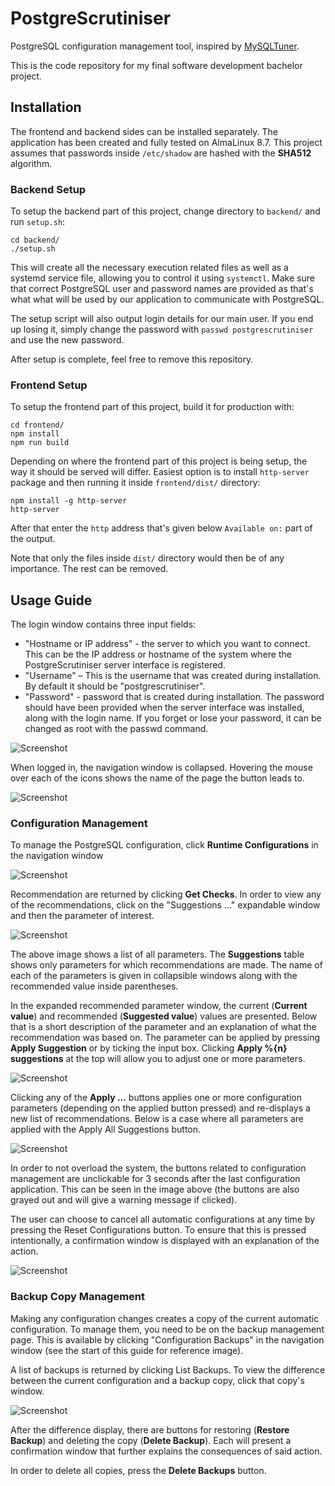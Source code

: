 # PostgreScrutiniser

PostgreSQL configuration management tool, inspired by [MySQLTuner](https://github.com/major/MySQLTuner-perl).

This is the code repository for my final software development bachelor project.

## Installation

The frontend and backend sides can be installed separately. The application has been created and fully tested on AlmaLinux 8.7. This project assumes that passwords inside `/etc/shadow` are hashed with the **SHA512** algorithm. 

### Backend Setup

To setup the backend part of this project, change directory to `backend/` and run `setup.sh`:
```
cd backend/
./setup.sh
```

This will create all the necessary execution related files as well as a systemd service file, allowing you to control it using `systemctl`. Make sure that correct PostgreSQL user and password names are provided as that's what what will be used by our application to communicate with PostgreSQL.

The setup script will also output login details for our main user. If you end up losing it, simply change the password with `passwd postgrescrutiniser` and use the new password.

After setup is complete, feel free to remove this repository.

### Frontend Setup

To setup the frontend part of this project, build it for production with:
```
cd frontend/
npm install
npm run build
```

Depending on where the frontend part of this project is being setup, the way it should be served will differ. Easiest option is to install `http-server` package and then running it inside `frontend/dist/` directory:
```
npm install -g http-server
http-server
```

After that enter the `http` address that's given below `Available on:` part of the output.

Note that only the files inside `dist/` directory would then be of any importance. The rest can be removed.

## Usage Guide

The login window contains three input fields:
- "Hostname or IP address" - the server to which you want to connect. This can be the IP address or hostname of the system where the PostgreScrutiniser server interface is registered.
- "Username" – This is the username that was created during installation. By default it should be "postgrescrutiniser".
- "Password" - password that is created during installation. The password should have been provided when the server interface was installed, along with the login name. If you forget or lose your password, it can be changed as root with the passwd command.

![Screenshot](docImages/LoginWindow.png)

When logged in, the navigation window is collapsed. Hovering the mouse over each of the icons shows the name of the page the button leads to.

![Screenshot](docImages/NavigationCollapsed.png)

### Configuration Management

To manage the PostgreSQL configuration, click **Runtime Configurations** in the navigation window

![Screenshot](docImages/NavigationExpanded.png)

Recommendation are returned by clicking **Get Checks**. In order to view any of the recommendations, click on the "Suggestions ..." expandable window and then the parameter of interest.

![Screenshot](docImages/RuntimeConfigurations.png)

The above image shows a list of all parameters. The **Suggestions** table shows only parameters for which recommendations are made. The name of each of the parameters is given in collapsible windows along with the recommended value inside parentheses. 

In the expanded recommended parameter window, the current (**Current value**) and recommended (**Suggested value**) values are presented. Below that is a short description of the parameter and an explanation of what the recommendation was based on. The parameter can be applied by pressing **Apply Suggestion** or by ticking the input box. Clicking **Apply %{n} suggestions** at the top will allow you to adjust one or more parameters.

![Screenshot](docImages/MultipleTicked.png)

Clicking any of the **Apply ...** buttons applies one or more configuration parameters (depending on the applied button pressed) and re-displays a new list of recommendations. Below is a case where all parameters are applied with the Apply All Suggestions button.

![Screenshot](docImages/AllApplied.png)

In order to not overload the system, the buttons related to configuration management are unclickable for 3 seconds after the last configuration application. This can be seen in the image above (the buttons are also grayed out and will give a warning message if clicked).

The user can choose to cancel all automatic configurations at any time by pressing the Reset Configurations button. To ensure that this is pressed intentionally, a confirmation window is displayed with an explanation of the action.

![Screenshot](docImages/ConfirmationResetConfigs.png)

### Backup Copy Management

Making any configuration changes creates a copy of the current automatic configuration. To manage them, you need to be on the backup management page. This is available by clicking "Configuration Backups" in the navigation window (see the start of this guide for reference image).

A list of backups is returned by clicking List Backups. To view the difference between the current configuration and a backup copy, click that copy's window.

![Screenshot](docImages/BackupDiff.png)

After the difference display, there are buttons for restoring (**Restore Backup**) and deleting the copy (**Delete Backup**). Each will present a confirmation window that further explains the consequences of said action.

In order to delete all copies, press the **Delete Backups** button.